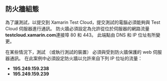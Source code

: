 ## <a name="firewall-configuration"></a>防火牆組態

為了讓測試，以提交到 Xamarin Test Cloud，提交測試的電腦必須能夠與 Test Cloud 伺服器進行通訊。 防火牆必須設定為允許從位於伺服器的網路流量**testcloud.xamarin.com**連接埠 80 和 443。 此端點由 DNS 和 IP 位址有所變更。 

在某些情況下，測試 （或執行測試的裝置） 必須與受到防火牆保護的 web 伺服器通訊。 在此案例中必須設定防火牆以允許來自下列 IP 位址的流量：

* **195.249.159.238**
* **195.249.159.239**
